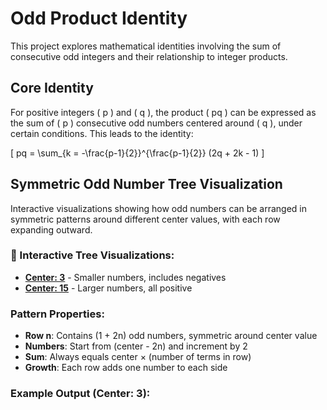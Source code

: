 # Odd Product Identity

This project explores mathematical identities involving the sum of consecutive odd integers and their relationship to integer products.

## Core Identity

For positive integers \( p \) and \( q \), the product \( pq \) can be expressed as the sum of \( p \) consecutive odd numbers centered around \( q \), under certain conditions. This leads to the identity:

\[
pq = \sum_{k = -\frac{p-1}{2}}^{\frac{p-1}{2}} (2q + 2k - 1)
\]

## Symmetric Odd Number Tree Visualization

Interactive visualizations showing how odd numbers can be arranged in symmetric patterns around different center values, with each row expanding outward.

### 🌳 Interactive Tree Visualizations:
- **[Center: 3](https://omaregeh.github.io/odd-product-identity/symmetric-odd-tree-center3.html)** - Smaller numbers, includes negatives
- **[Center: 15](https://omaregeh.github.io/odd-product-identity/symmetric-odd-tree-center15.html)** - Larger numbers, all positive

### Pattern Properties:
- **Row n**: Contains (1 + 2n) odd numbers, symmetric around center value
- **Numbers**: Start from (center - 2n) and increment by 2  
- **Sum**: Always equals center × (number of terms in row)
- **Growth**: Each row adds one number to each side

### Example Output (Center: 3):
